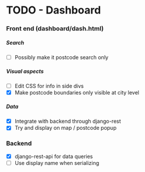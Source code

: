 # TODO - Dashboard

### Front end (dashboard/dash.html)
##### Search
- [ ] Possibly make it postcode search only

##### Visual aspects
- [ ] Edit CSS for info in side divs
- [x] Make postcode boundaries only visible at city level

##### Data
- [x] Integrate with backend through django-rest
- [x] Try and display on map / postcode popup

### Backend
- [x] django-rest-api for data queries
- [ ] Use display name when serializing